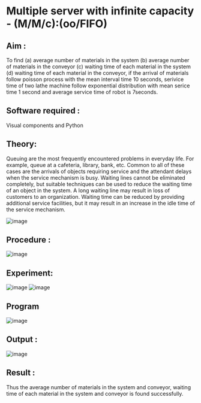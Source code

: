 # Multiple server with infinite capacity - (M/M/c):(oo/FIFO)
## Aim :
To find (a) average number of materials in the system (b) average number of materials in the conveyor (c) waiting time of each material in the system (d) waiting time of each material in the conveyor, if the arrival  of materials follow poisson process with the mean interval time 10 seconds, serivice time of two lathe machine follow exponential distribution with mean serice time 1 second and average service time of robot is 7seconds.

## Software required :
Visual components and Python

## Theory:
Queuing are the most frequently encountered problems in everyday life. For example, queue at a cafeteria, library, bank, etc. Common to all of these cases are the arrivals of objects requiring service and the attendant delays when the service mechanism is busy. Waiting lines cannot be eliminated completely, but suitable techniques can be used to reduce the waiting time of an object in the system. A long waiting line may result in loss of customers to an organization. Waiting time can be reduced by providing additional service facilities, but it may result in an increase in the idle time of the service mechanism.

![image](https://user-images.githubusercontent.com/103921593/203238035-1c8109bc-cbf2-4c77-baea-c5b682a752ef.png)

## Procedure :

![image](https://user-images.githubusercontent.com/103921593/203238265-176740b0-eae2-4772-90be-5449869ac9b0.png)

## Experiment:

![image](https://github.com/kaviya546/Muttiple-capacity-with-infinite-capacity/assets/150368823/41959253-d05a-4ffe-8cdf-3da17db7db96)
![image](https://github.com/kaviya546/Muttiple-capacity-with-infinite-capacity/assets/150368823/2bc35b74-d89a-43c9-832a-8bb110ac9b2f)

## Program

![image](https://github.com/kaviya546/Muttiple-capacity-with-infinite-capacity/assets/150368823/38e96c18-d3f4-4c69-b11d-4bc44ee51a4b)

## Output :

![image](https://github.com/kaviya546/Muttiple-capacity-with-infinite-capacity/assets/150368823/5fb90827-1cd4-475a-a121-ccbadfcb95b4)

## Result : 
Thus the average number of materials in the system and conveyor, waiting time of each material in the system and conveyor is found successfully.
